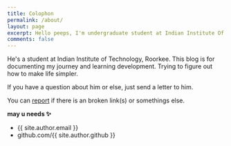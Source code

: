 ```yaml
---
title: Colophon
permalink: /about/
layout: page
excerpt: Hello peeps, I'm undergraduate student at Indian Institute Of Technology, Roorkee. This blog is for documenting my journey and learning development.
comments: false
---
```


He's a student at Indian Institute of Technology, Roorkee. This blog is for documenting my journey and learning development. Trying to figure out how to make life simpler.

If you have a question about him or else, just send a letter to him.

You can [report](http://github.com/darkshredder/my-blogs/issues/new) if there is an broken link(s) or somethings else.

**may u needs ✨**

- {{ site.author.email }}
- github.com/{{ site.author.github }}

